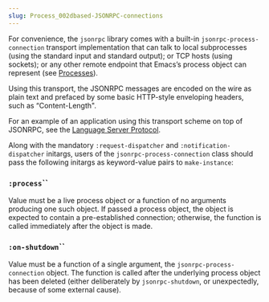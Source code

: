 ```yaml
---
slug: Process_002dbased-JSONRPC-connections
---
```


For convenience, the `jsonrpc` library comes with a built-in `jsonrpc-process-connection` transport implementation that can talk to local subprocesses (using the standard input and standard output); or TCP hosts (using sockets); or any other remote endpoint that Emacs’s process object can represent (see [Processes](Processes)).

Using this transport, the JSONRPC messages are encoded on the wire as plain text and prefaced by some basic HTTP-style enveloping headers, such as “Content-Length".

For an example of an application using this transport scheme on top of JSONRPC, see the [Language Server Protocol](https://microsoft.github.io/language-server-protocol/specification).

Along with the mandatory `:request-dispatcher` and `:notification-dispatcher` initargs, users of the `jsonrpc-process-connection` class should pass the following initargs as keyword-value pairs to `make-instance`:

### <span className="tag :process">`:process`</span>``

Value must be a live process object or a function of no arguments producing one such object. If passed a process object, the object is expected to contain a pre-established connection; otherwise, the function is called immediately after the object is made.

### <span className="tag :on-shutdown">`:on-shutdown`</span>``

Value must be a function of a single argument, the `jsonrpc-process-connection` object. The function is called after the underlying process object has been deleted (either deliberately by `jsonrpc-shutdown`, or unexpectedly, because of some external cause).
